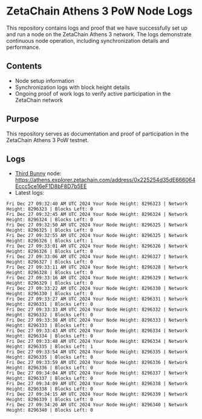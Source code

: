 # ZetaChain Athens 3 PoW Node Logs
This repository contains logs and proof that we have successfully set up and run a node on the ZetaChain Athens 3 network. The logs demonstrate continuous node operation, including synchronization details and performance.

## Contents
- Node setup information
- Synchronization logs with block height details
- Ongoing proof of work logs to verify active participation in the ZetaChain network

## Purpose
This repository serves as documentation and proof of participation in the ZetaChain Athens 3 PoW testnet.

## Logs

- [Third Bunny](https://thirdbunny.xyz/) node: https://athens.explorer.zetachain.com/address/0x225254d35dE666064Eccc5ce16eF1D8bF8D7b5EE
- Latest logs:
```
Fri Dec 27 09:32:40 AM UTC 2024 Your Node Height: 8296323 | Network Height: 8296323 | Blocks Left: 0
Fri Dec 27 09:32:45 AM UTC 2024 Your Node Height: 8296324 | Network Height: 8296324 | Blocks Left: 0
Fri Dec 27 09:32:50 AM UTC 2024 Your Node Height: 8296325 | Network Height: 8296325 | Blocks Left: 0
Fri Dec 27 09:32:55 AM UTC 2024 Your Node Height: 8296325 | Network Height: 8296326 | Blocks Left: 1
Fri Dec 27 09:33:01 AM UTC 2024 Your Node Height: 8296326 | Network Height: 8296326 | Blocks Left: 0
Fri Dec 27 09:33:06 AM UTC 2024 Your Node Height: 8296327 | Network Height: 8296327 | Blocks Left: 0
Fri Dec 27 09:33:11 AM UTC 2024 Your Node Height: 8296328 | Network Height: 8296328 | Blocks Left: 0
Fri Dec 27 09:33:16 AM UTC 2024 Your Node Height: 8296329 | Network Height: 8296329 | Blocks Left: 0
Fri Dec 27 09:33:22 AM UTC 2024 Your Node Height: 8296330 | Network Height: 8296330 | Blocks Left: 0
Fri Dec 27 09:33:27 AM UTC 2024 Your Node Height: 8296331 | Network Height: 8296331 | Blocks Left: 0
Fri Dec 27 09:33:33 AM UTC 2024 Your Node Height: 8296332 | Network Height: 8296332 | Blocks Left: 0
Fri Dec 27 09:33:38 AM UTC 2024 Your Node Height: 8296333 | Network Height: 8296333 | Blocks Left: 0
Fri Dec 27 09:33:43 AM UTC 2024 Your Node Height: 8296334 | Network Height: 8296334 | Blocks Left: 0
Fri Dec 27 09:33:48 AM UTC 2024 Your Node Height: 8296334 | Network Height: 8296335 | Blocks Left: 1
Fri Dec 27 09:33:54 AM UTC 2024 Your Node Height: 8296335 | Network Height: 8296335 | Blocks Left: 0
Fri Dec 27 09:33:59 AM UTC 2024 Your Node Height: 8296336 | Network Height: 8296336 | Blocks Left: 0
Fri Dec 27 09:34:04 AM UTC 2024 Your Node Height: 8296337 | Network Height: 8296337 | Blocks Left: 0
Fri Dec 27 09:34:09 AM UTC 2024 Your Node Height: 8296338 | Network Height: 8296338 | Blocks Left: 0
Fri Dec 27 09:34:15 AM UTC 2024 Your Node Height: 8296339 | Network Height: 8296339 | Blocks Left: 0
Fri Dec 27 09:34:20 AM UTC 2024 Your Node Height: 8296340 | Network Height: 8296340 | Blocks Left: 0
```
